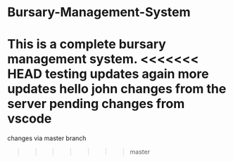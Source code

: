 # Bursary-Management-System
This is a complete bursary management system.
<<<<<<< HEAD
testing updates again more updates
hello john
changes from the server
pending changes from vscode
=======
changes via master branch
>>>>>>> master
